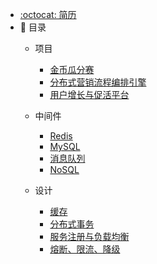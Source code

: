 - [:octocat: 简历](/README.md)
- :memo: 目录
   - 项目
   
       - [金币瓜分赛](/md/idea-plugin/金币瓜分赛.md)
       - [分布式营销流程编排引擎](/md/idea-plugin/分布式营销流程编排引擎.md)
       - [用户增长与促活平台](/md/idea-plugin/用户增长与促活平台.md)
   
   - 中间件
   
       - [Redis](/md/idea-plugin/Redis.md)
       - [MySQL](/md/idea-plugin/MySQL优化.md)
       - [消息队列](/md/idea-plugin/消息队列.md)
       - [NoSQL](/md/idea-plugin/NoSQL.md)
   
   - 设计
   
       - [缓存](/md/idea-plugin/缓存.md)
       - [分布式事务](/md/idea-plugin/分布式事务.md)
       - [服务注册与负载均衡](/md/idea-plugin/服务注册与负载均衡.md)
       - [熔断、限流、降级](/md/idea-plugin/熔断限流降级.md)
